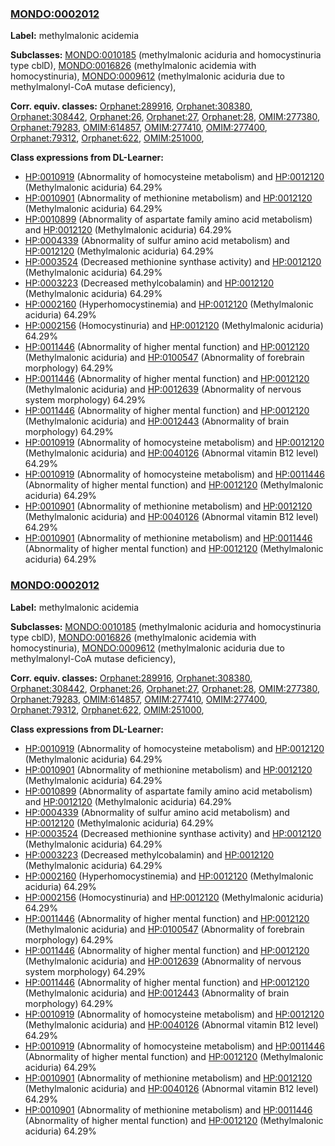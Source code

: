 
### [MONDO:0002012](http://purl.obolibrary.org/obo/MONDO_0002012)
**Label:** methylmalonic acidemia

**Subclasses:** [MONDO:0010185](http://purl.obolibrary.org/obo/MONDO_0010185) (methylmalonic aciduria and homocystinuria type cblD), [MONDO:0016826](http://purl.obolibrary.org/obo/MONDO_0016826) (methylmalonic acidemia with homocystinuria), [MONDO:0009612](http://purl.obolibrary.org/obo/MONDO_0009612) (methylmalonic aciduria due to methylmalonyl-CoA mutase deficiency), 

**Corr. equiv. classes:** [Orphanet:289916](http://www.orpha.net/ORDO/Orphanet_289916), [Orphanet:308380](http://www.orpha.net/ORDO/Orphanet_308380), [Orphanet:308442](http://www.orpha.net/ORDO/Orphanet_308442), [Orphanet:26](http://www.orpha.net/ORDO/Orphanet_26), [Orphanet:27](http://www.orpha.net/ORDO/Orphanet_27), [Orphanet:28](http://www.orpha.net/ORDO/Orphanet_28), [OMIM:277380](http://purl.obolibrary.org/obo/OMIM_277380), [Orphanet:79283](http://www.orpha.net/ORDO/Orphanet_79283), [OMIM:614857](http://purl.obolibrary.org/obo/OMIM_614857), [OMIM:277410](http://purl.obolibrary.org/obo/OMIM_277410), [OMIM:277400](http://purl.obolibrary.org/obo/OMIM_277400), [Orphanet:79312](http://www.orpha.net/ORDO/Orphanet_79312), [Orphanet:622](http://www.orpha.net/ORDO/Orphanet_622), [OMIM:251000](http://purl.obolibrary.org/obo/OMIM_251000), 

**Class expressions from DL-Learner:**

- [HP:0010919](http://purl.obolibrary.org/obo/HP_0010919) (Abnormality of homocysteine metabolism) and [HP:0012120](http://purl.obolibrary.org/obo/HP_0012120) (Methylmalonic aciduria) 64.29%
- [HP:0010901](http://purl.obolibrary.org/obo/HP_0010901) (Abnormality of methionine metabolism) and [HP:0012120](http://purl.obolibrary.org/obo/HP_0012120) (Methylmalonic aciduria) 64.29%
- [HP:0010899](http://purl.obolibrary.org/obo/HP_0010899) (Abnormality of aspartate family amino acid metabolism) and [HP:0012120](http://purl.obolibrary.org/obo/HP_0012120) (Methylmalonic aciduria) 64.29%
- [HP:0004339](http://purl.obolibrary.org/obo/HP_0004339) (Abnormality of sulfur amino acid metabolism) and [HP:0012120](http://purl.obolibrary.org/obo/HP_0012120) (Methylmalonic aciduria) 64.29%
- [HP:0003524](http://purl.obolibrary.org/obo/HP_0003524) (Decreased methionine synthase activity) and [HP:0012120](http://purl.obolibrary.org/obo/HP_0012120) (Methylmalonic aciduria) 64.29%
- [HP:0003223](http://purl.obolibrary.org/obo/HP_0003223) (Decreased methylcobalamin) and [HP:0012120](http://purl.obolibrary.org/obo/HP_0012120) (Methylmalonic aciduria) 64.29%
- [HP:0002160](http://purl.obolibrary.org/obo/HP_0002160) (Hyperhomocystinemia) and [HP:0012120](http://purl.obolibrary.org/obo/HP_0012120) (Methylmalonic aciduria) 64.29%
- [HP:0002156](http://purl.obolibrary.org/obo/HP_0002156) (Homocystinuria) and [HP:0012120](http://purl.obolibrary.org/obo/HP_0012120) (Methylmalonic aciduria) 64.29%
- [HP:0011446](http://purl.obolibrary.org/obo/HP_0011446) (Abnormality of higher mental function) and [HP:0012120](http://purl.obolibrary.org/obo/HP_0012120) (Methylmalonic aciduria) and [HP:0100547](http://purl.obolibrary.org/obo/HP_0100547) (Abnormality of forebrain morphology) 64.29%
- [HP:0011446](http://purl.obolibrary.org/obo/HP_0011446) (Abnormality of higher mental function) and [HP:0012120](http://purl.obolibrary.org/obo/HP_0012120) (Methylmalonic aciduria) and [HP:0012639](http://purl.obolibrary.org/obo/HP_0012639) (Abnormality of nervous system morphology) 64.29%
- [HP:0011446](http://purl.obolibrary.org/obo/HP_0011446) (Abnormality of higher mental function) and [HP:0012120](http://purl.obolibrary.org/obo/HP_0012120) (Methylmalonic aciduria) and [HP:0012443](http://purl.obolibrary.org/obo/HP_0012443) (Abnormality of brain morphology) 64.29%
- [HP:0010919](http://purl.obolibrary.org/obo/HP_0010919) (Abnormality of homocysteine metabolism) and [HP:0012120](http://purl.obolibrary.org/obo/HP_0012120) (Methylmalonic aciduria) and [HP:0040126](http://purl.obolibrary.org/obo/HP_0040126) (Abnormal vitamin B12 level) 64.29%
- [HP:0010919](http://purl.obolibrary.org/obo/HP_0010919) (Abnormality of homocysteine metabolism) and [HP:0011446](http://purl.obolibrary.org/obo/HP_0011446) (Abnormality of higher mental function) and [HP:0012120](http://purl.obolibrary.org/obo/HP_0012120) (Methylmalonic aciduria) 64.29%
- [HP:0010901](http://purl.obolibrary.org/obo/HP_0010901) (Abnormality of methionine metabolism) and [HP:0012120](http://purl.obolibrary.org/obo/HP_0012120) (Methylmalonic aciduria) and [HP:0040126](http://purl.obolibrary.org/obo/HP_0040126) (Abnormal vitamin B12 level) 64.29%
- [HP:0010901](http://purl.obolibrary.org/obo/HP_0010901) (Abnormality of methionine metabolism) and [HP:0011446](http://purl.obolibrary.org/obo/HP_0011446) (Abnormality of higher mental function) and [HP:0012120](http://purl.obolibrary.org/obo/HP_0012120) (Methylmalonic aciduria) 64.29%



### [MONDO:0002012](http://purl.obolibrary.org/obo/MONDO_0002012)
**Label:** methylmalonic acidemia

**Subclasses:** [MONDO:0010185](http://purl.obolibrary.org/obo/MONDO_0010185) (methylmalonic aciduria and homocystinuria type cblD), [MONDO:0016826](http://purl.obolibrary.org/obo/MONDO_0016826) (methylmalonic acidemia with homocystinuria), [MONDO:0009612](http://purl.obolibrary.org/obo/MONDO_0009612) (methylmalonic aciduria due to methylmalonyl-CoA mutase deficiency), 

**Corr. equiv. classes:** [Orphanet:289916](http://www.orpha.net/ORDO/Orphanet_289916), [Orphanet:308380](http://www.orpha.net/ORDO/Orphanet_308380), [Orphanet:308442](http://www.orpha.net/ORDO/Orphanet_308442), [Orphanet:26](http://www.orpha.net/ORDO/Orphanet_26), [Orphanet:27](http://www.orpha.net/ORDO/Orphanet_27), [Orphanet:28](http://www.orpha.net/ORDO/Orphanet_28), [OMIM:277380](http://purl.obolibrary.org/obo/OMIM_277380), [Orphanet:79283](http://www.orpha.net/ORDO/Orphanet_79283), [OMIM:614857](http://purl.obolibrary.org/obo/OMIM_614857), [OMIM:277410](http://purl.obolibrary.org/obo/OMIM_277410), [OMIM:277400](http://purl.obolibrary.org/obo/OMIM_277400), [Orphanet:79312](http://www.orpha.net/ORDO/Orphanet_79312), [Orphanet:622](http://www.orpha.net/ORDO/Orphanet_622), [OMIM:251000](http://purl.obolibrary.org/obo/OMIM_251000), 

**Class expressions from DL-Learner:**

- [HP:0010919](http://purl.obolibrary.org/obo/HP_0010919) (Abnormality of homocysteine metabolism) and [HP:0012120](http://purl.obolibrary.org/obo/HP_0012120) (Methylmalonic aciduria) 64.29%
- [HP:0010901](http://purl.obolibrary.org/obo/HP_0010901) (Abnormality of methionine metabolism) and [HP:0012120](http://purl.obolibrary.org/obo/HP_0012120) (Methylmalonic aciduria) 64.29%
- [HP:0010899](http://purl.obolibrary.org/obo/HP_0010899) (Abnormality of aspartate family amino acid metabolism) and [HP:0012120](http://purl.obolibrary.org/obo/HP_0012120) (Methylmalonic aciduria) 64.29%
- [HP:0004339](http://purl.obolibrary.org/obo/HP_0004339) (Abnormality of sulfur amino acid metabolism) and [HP:0012120](http://purl.obolibrary.org/obo/HP_0012120) (Methylmalonic aciduria) 64.29%
- [HP:0003524](http://purl.obolibrary.org/obo/HP_0003524) (Decreased methionine synthase activity) and [HP:0012120](http://purl.obolibrary.org/obo/HP_0012120) (Methylmalonic aciduria) 64.29%
- [HP:0003223](http://purl.obolibrary.org/obo/HP_0003223) (Decreased methylcobalamin) and [HP:0012120](http://purl.obolibrary.org/obo/HP_0012120) (Methylmalonic aciduria) 64.29%
- [HP:0002160](http://purl.obolibrary.org/obo/HP_0002160) (Hyperhomocystinemia) and [HP:0012120](http://purl.obolibrary.org/obo/HP_0012120) (Methylmalonic aciduria) 64.29%
- [HP:0002156](http://purl.obolibrary.org/obo/HP_0002156) (Homocystinuria) and [HP:0012120](http://purl.obolibrary.org/obo/HP_0012120) (Methylmalonic aciduria) 64.29%
- [HP:0011446](http://purl.obolibrary.org/obo/HP_0011446) (Abnormality of higher mental function) and [HP:0012120](http://purl.obolibrary.org/obo/HP_0012120) (Methylmalonic aciduria) and [HP:0100547](http://purl.obolibrary.org/obo/HP_0100547) (Abnormality of forebrain morphology) 64.29%
- [HP:0011446](http://purl.obolibrary.org/obo/HP_0011446) (Abnormality of higher mental function) and [HP:0012120](http://purl.obolibrary.org/obo/HP_0012120) (Methylmalonic aciduria) and [HP:0012639](http://purl.obolibrary.org/obo/HP_0012639) (Abnormality of nervous system morphology) 64.29%
- [HP:0011446](http://purl.obolibrary.org/obo/HP_0011446) (Abnormality of higher mental function) and [HP:0012120](http://purl.obolibrary.org/obo/HP_0012120) (Methylmalonic aciduria) and [HP:0012443](http://purl.obolibrary.org/obo/HP_0012443) (Abnormality of brain morphology) 64.29%
- [HP:0010919](http://purl.obolibrary.org/obo/HP_0010919) (Abnormality of homocysteine metabolism) and [HP:0012120](http://purl.obolibrary.org/obo/HP_0012120) (Methylmalonic aciduria) and [HP:0040126](http://purl.obolibrary.org/obo/HP_0040126) (Abnormal vitamin B12 level) 64.29%
- [HP:0010919](http://purl.obolibrary.org/obo/HP_0010919) (Abnormality of homocysteine metabolism) and [HP:0011446](http://purl.obolibrary.org/obo/HP_0011446) (Abnormality of higher mental function) and [HP:0012120](http://purl.obolibrary.org/obo/HP_0012120) (Methylmalonic aciduria) 64.29%
- [HP:0010901](http://purl.obolibrary.org/obo/HP_0010901) (Abnormality of methionine metabolism) and [HP:0012120](http://purl.obolibrary.org/obo/HP_0012120) (Methylmalonic aciduria) and [HP:0040126](http://purl.obolibrary.org/obo/HP_0040126) (Abnormal vitamin B12 level) 64.29%
- [HP:0010901](http://purl.obolibrary.org/obo/HP_0010901) (Abnormality of methionine metabolism) and [HP:0011446](http://purl.obolibrary.org/obo/HP_0011446) (Abnormality of higher mental function) and [HP:0012120](http://purl.obolibrary.org/obo/HP_0012120) (Methylmalonic aciduria) 64.29%


